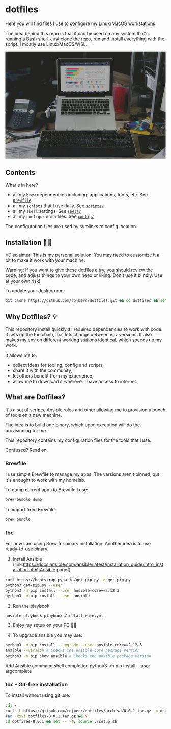 # dotfiles

Here you will find files I use to configure my Linux/MacOS workstations. 

The idea behind this repo is that it can be used on any system that's running a Bash shell. Just clone the repo, run and install everything with the script. I mostly use Linux/MacOS/WSL.

![Perfect setup ;)](images/perfect-setup.jpg)

## Contents 

What's in here?
- all my `brew` dependencies including: applications, fonts, etc. See [`Brewfile`](https://github.com/rojberr/dotfiles/blob/master/Brewfile)
- all my `scripts` that I use daily. See [`scripts/`](https://github.com/rojberr/dotfiles/blob/master/scripts/)
- all my `shell` settings. See [`shell/`](https://github.com/rojberr/dotfiles/tree/master/shell)
- all my `configuration` files. See [`config/`](https://github.com/rojberr/dotfiles/tree/master/config)

The configuration files are used by symlinks to config location.

## Installation 👨‍💻

*Disclaimer: This is my personal solution! You may need to customize it a bit to make it work with your machine.

Warning: If you want to give these dotfiles a try, you should review the code, and adjust things to your own
need or liking. Don't use it blindly. Use at your own risk!

To update your desktop run:

```bash
git clone https://github.com/rojberr/dotfiles.git && cd dotfiles && set -- -f; source ./setup.sh
```

## Why Dotfiles? 💡

This repository install quickly all required dependencies to work with code.
It sets up the toolchain, that lets change between env versions. It also makes my
env on different working stations identical, which speeds up my work.

It allows me to:
- collect ideas for tooling, config and scripts,
- share it with the community,
- let others benefit from my experience,
- allow me to download it wherever I have access to internet.

## What are Dotfiles?

It's a set of scripts, Ansible roles and other allowing me to provision a bunch of tools on a new machine.

The idea is to build one binary, which upon execution will do the provisioning for me.


This repository contains my configuration files for the tools that I use.

Confused? Read on.

### Brewfile

I use simple Brewfile to manage my apps. The versions aren't pinned, but it's enought to work with my homelab.

To dump current apps to Brewfile I use:
```bash
brew bumdle dump
```

To import from Brewfile:
```bash
brew bundle
```


### tbc

For now I am using Brew for binary installation. Another idea
is to use ready-to-use binary.

1. Install Ansible (link:https://docs.ansible.com/ansible/latest/installation_guide/intro_installation.html[Ansible page])
```bash
curl https://bootstrap.pypa.io/get-pip.py -o get-pip.py
python3 get-pip.py --user
python3 -m pip install --user ansible-core==2.12.3
python3 -m pip install --user ansible
```

2. Run the playbook
```bash
ansible-playbook playbooks/install_role.yml
```

3. Enjoy my setup on your PC 👨‍💻

4. To upgrade ansible you may use:
```bash
python3 -m pip install --upgrade --user ansible-core==2.12.3
ansible --version # Checks the ansible-core package version
python3 -m pip show ansible # Checks the ansible package version
```

Add Ansible command shell completion
python3 -m pip install --user argcomplete

### tbc - Git-free installation

To install without using git use:

```bash
cd; \
curl -L https://github.com/rojberr/dotfiles/archive/0.0.1.tar.gz -o dotfiles-0.0.1.tar.gz && \
tar -zxvf dotfiles-0.0.1.tar.gz && \
cd dotfiles-0.0.1 && set -- -f; source ./setup.sh
```


